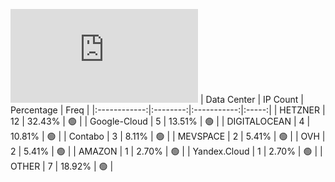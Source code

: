 ![Diagramm](https://github.com/obajay/StateSync-snapshots/blob/main/Projects/Odin/1/README.md)
| Data Center | IP Count | Percentage | Freq |
|:------------:|:--------:|:-----------:|:-----:|
| HETZNER | 12 | 32.43% | 🟢 |
| Google-Cloud | 5 | 13.51% | 🟢 |
| DIGITALOCEAN | 4 | 10.81% | 🟢 |
| Contabo | 3 | 8.11% | 🟢 |
| MEVSPACE | 2 | 5.41% | 🟢 |
| OVH | 2 | 5.41% | 🟢 |
| AMAZON | 1 | 2.70% | 🟢 |
| Yandex.Cloud | 1 | 2.70% | 🟢 |
| OTHER | 7 | 18.92% | 🟢 |